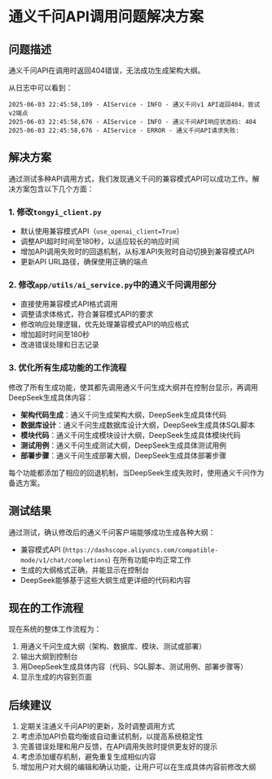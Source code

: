 # 通义千问API调用问题解决方案

## 问题描述

通义千问API在调用时返回404错误，无法成功生成架构大纲。

从日志中可以看到：
```
2025-06-03 22:45:58,109 - AIService - INFO - 通义千问v1 API返回404，尝试v2端点
2025-06-03 22:45:58,676 - AIService - INFO - 通义千问API响应状态码: 404
2025-06-03 22:45:58,676 - AIService - ERROR - 通义千问API请求失败:
```

## 解决方案

通过测试多种API调用方式，我们发现通义千问的兼容模式API可以成功工作。解决方案包含以下几个方面：

### 1. 修改`tongyi_client.py`

- 默认使用兼容模式API（`use_openai_client=True`）
- 调整API超时时间至180秒，以适应较长的响应时间
- 增加API调用失败时的回退机制，从标准API失败时自动切换到兼容模式API
- 更新API URL路径，确保使用正确的端点

### 2. 修改`app/utils/ai_service.py`中的通义千问调用部分

- 直接使用兼容模式API格式调用
- 调整请求体格式，符合兼容模式API的要求
- 修改响应处理逻辑，优先处理兼容模式API的响应格式
- 增加超时时间至180秒
- 改进错误处理和日志记录

### 3. 优化所有生成功能的工作流程

修改了所有生成功能，使其都先调用通义千问生成大纲并在控制台显示，再调用DeepSeek生成具体内容：

- **架构代码生成**：通义千问生成架构大纲，DeepSeek生成具体代码
- **数据库设计**：通义千问生成数据库设计大纲，DeepSeek生成具体SQL脚本
- **模块代码**：通义千问生成模块设计大纲，DeepSeek生成具体模块代码
- **测试用例**：通义千问生成测试大纲，DeepSeek生成具体测试用例
- **部署步骤**：通义千问生成部署大纲，DeepSeek生成具体部署步骤

每个功能都添加了相应的回退机制，当DeepSeek生成失败时，使用通义千问作为备选方案。

## 测试结果

通过测试，确认修改后的通义千问客户端能够成功生成各种大纲：

- 兼容模式API (`https://dashscope.aliyuncs.com/compatible-mode/v1/chat/completions`) 在所有功能中均正常工作
- 生成的大纲格式正确，并能显示在控制台
- DeepSeek能够基于这些大纲生成更详细的代码和内容

## 现在的工作流程

现在系统的整体工作流程为：
1. 用通义千问生成大纲（架构、数据库、模块、测试或部署）
2. 输出大纲到控制台
3. 用DeepSeek生成具体内容（代码、SQL脚本、测试用例、部署步骤等）
4. 显示生成的内容到页面

## 后续建议

1. 定期关注通义千问API的更新，及时调整调用方式
2. 考虑添加API负载均衡或自动重试机制，以提高系统稳定性
3. 完善错误处理和用户反馈，在API调用失败时提供更友好的提示
4. 考虑添加缓存机制，避免重复生成相似内容
5. 增加用户对大纲的编辑和确认功能，让用户可以在生成具体内容前修改大纲 